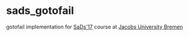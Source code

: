 # sads_gotofail
gotofail implementation for [SaDs'17](https://github.com/florian-rabe/Teaching) course at [Jacobs University Bremen](http://www.jacobs-university.de/)
